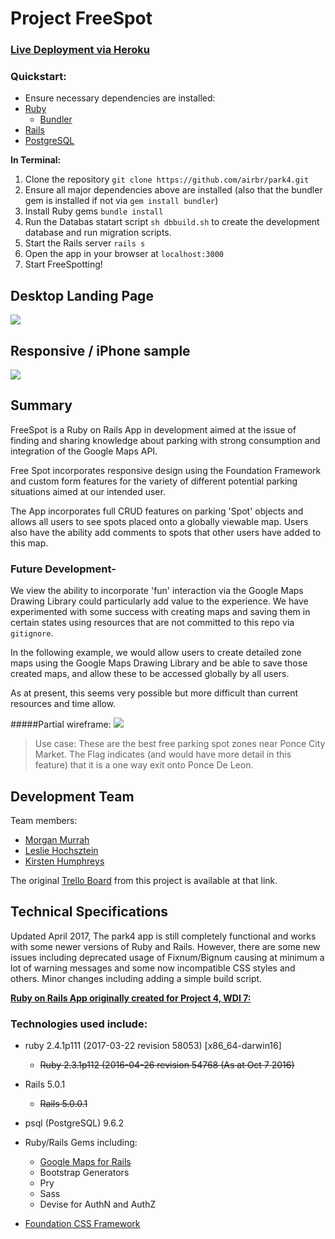 # Project FreeSpot
### [Live Deployment via Heroku](https://freespot.herokuapp.com/)

### Quickstart:

* Ensure necessary dependencies are installed:
 * [Ruby](https://www.tutorialspoint.com/ruby-on-rails/rails-installation.htm)
    * [Bundler](https://bundler.io/)
 * [Rails](https://www.tutorialspoint.com/ruby-on-rails/rails-installation.htm)
 * [PostgreSQL](https://www.tutorialspoint.com/ruby-on-rails/rails-installation.htm)

**In Terminal:**

 1. Clone the repository `git clone https://github.com/airbr/park4.git`
 2. Ensure all major dependencies above are installed (also that the bundler gem is installed if not via `gem install bundler`) 
 3. Install Ruby gems `bundle install`
 4. Run the Databas statart script `sh dbbuild.sh` to create the development database and run migration scripts.
 5. Start the Rails server `rails s`
 6. Open the app in your browser at `localhost:3000`
 7. Start FreeSpotting!

## Desktop Landing Page
![](http://i.imgur.com/qddjLad.png)

## Responsive / iPhone sample
![](http://i.imgur.com/MlloCuV.png?1)

## Summary

FreeSpot is a Ruby on Rails App in development aimed at the issue of finding and sharing knowledge about parking with strong consumption and integration of the Google Maps API. 

Free Spot incorporates responsive design using the Foundation Framework and custom form features for the variety of different potential parking situations aimed at our intended user.

The App incorporates full CRUD features on parking 'Spot' objects and allows all users to see spots placed onto a globally viewable map. Users also have the ability add comments to spots that other users have added to this map.

### Future Development- 

We view the ability to incorporate 'fun' interaction via the Google Maps Drawing Library could particularly add value to the experience. We have experimented with some success with creating maps and saving them in certain states using resources that are not committed to this repo via `gitignore`.

In the following example, we would allow users to create detailed zone maps using the Google Maps Drawing Library and be able to save those created maps, and allow these to be accessed globally by all users.

As at present, this seems very possible but more difficult than current resources and time allow.

#####Partial wireframe:
![](example-drawinglibrary-UI.png)
>Use case: These are the best free parking spot zones near Ponce City Market. The Flag indicates (and would have more detail in this feature) that it is a one way exit onto Ponce De Leon. 


## Development Team

Team members:

* [Morgan Murrah](https://github.com/airbr)
* [Leslie Hochsztein](https://github.com/lhochsz)
* [Kirsten Humphreys](https://github.com/kirstenhumphreys)

The original [Trello Board](https://trello.com/b/O3ZXyAv8/project4-railsapi) from this project is available at that link.


## Technical Specifications

Updated April 2017, The park4 app is still completely functional and works with some newer versions of Ruby and Rails. However, there are some new issues including deprecated usage of Fixnum/Bignum causing at minimum a lot of warning messages and some now incompatible CSS styles and others. Minor changes including adding a simple build script.

[**Ruby on Rails App originally created for Project 4, WDI 7:**](https://github.com/ATL-WDI-Curriculum/projects/blob/master/project4.md)

### Technologies used include:

* ruby 2.4.1p111 (2017-03-22 revision 58053) [x86_64-darwin16]
    * ~~Ruby 2.3.1p112 (2016-04-26 revision 54768 (As at Oct 7 2016)~~
* Rails 5.0.1
    * ~~Rails 5.0.0.1~~
* psql (PostgreSQL) 9.6.2


* Ruby/Rails Gems including:
	* [Google Maps for Rails](https://github.com/apneadiving/Google-Maps-for-Rails)
	* Bootstrap Generators
	* Pry
	* Sass
  * Devise for AuthN and AuthZ

* [Foundation CSS Framework](http://foundation.zurb.com/)
